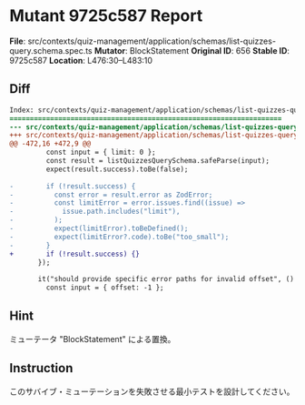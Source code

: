 # Mutant 9725c587 Report

**File**: src/contexts/quiz-management/application/schemas/list-quizzes-query.schema.spec.ts
**Mutator**: BlockStatement
**Original ID**: 656
**Stable ID**: 9725c587
**Location**: L476:30–L483:10

## Diff

```diff
Index: src/contexts/quiz-management/application/schemas/list-quizzes-query.schema.spec.ts
===================================================================
--- src/contexts/quiz-management/application/schemas/list-quizzes-query.schema.spec.ts	original
+++ src/contexts/quiz-management/application/schemas/list-quizzes-query.schema.spec.ts	mutated #656
@@ -472,16 +472,9 @@
         const input = { limit: 0 };
         const result = listQuizzesQuerySchema.safeParse(input);
         expect(result.success).toBe(false);
 
-        if (!result.success) {
-          const error = result.error as ZodError;
-          const limitError = error.issues.find((issue) =>
-            issue.path.includes("limit"),
-          );
-          expect(limitError).toBeDefined();
-          expect(limitError?.code).toBe("too_small");
-        }
+        if (!result.success) {}
       });
 
       it("should provide specific error paths for invalid offset", () => {
         const input = { offset: -1 };
```

## Hint

ミューテータ "BlockStatement" による置換。

## Instruction

このサバイブ・ミューテーションを失敗させる最小テストを設計してください。
